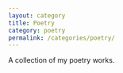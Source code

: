 ```yaml
---
layout: category
title: Poetry
category: poetry
permalink: /categories/poetry/
---
```

A collection of my poetry works.